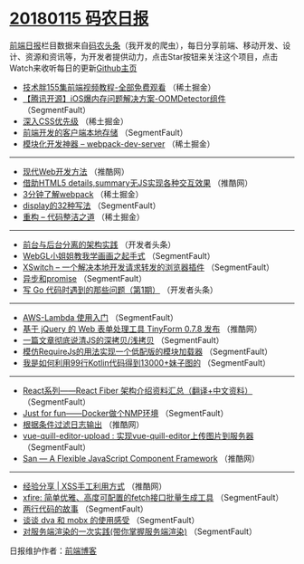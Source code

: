 # [20180115 码农日报](http://hao.caibaojian.com/date/2018/01/15)

[前端日报](http://caibaojian.com/c/news)栏目数据来自[码农头条](http://hao.caibaojian.com/)（我开发的爬虫），每日分享前端、移动开发、设计、资源和资讯等，为开发者提供动力，点击Star按钮来关注这个项目，点击Watch来收听每日的更新[Github主页](https://github.com/kujian/frontendDaily)
* [技术胖155集前端视频教程-全部免费观看](http://hao.caibaojian.com/62632.html) （稀土掘金）
* [【腾讯开源】iOS爆内存问题解决方案-OOMDetector组件](http://hao.caibaojian.com/62617.html) （SegmentFault）
* [深入CSS优先级](http://hao.caibaojian.com/62635.html) （稀土掘金）
* [前端开发的客户端本地存储](http://hao.caibaojian.com/62613.html) （SegmentFault）
* [模块化开发神器 &#8211; webpack-dev-server](http://hao.caibaojian.com/62634.html) （稀土掘金）

***
* [现代Web开发方法](http://hao.caibaojian.com/62620.html) （推酷网）
* [借助HTML5 details,summary无JS实现各种交互效果](http://hao.caibaojian.com/62618.html) （推酷网）
* [3分钟了解webpack](http://hao.caibaojian.com/62633.html) （稀土掘金）
* [display的32种写法](http://hao.caibaojian.com/62607.html) （SegmentFault）
* [重构 &#8211; 代码整洁之道](http://hao.caibaojian.com/62636.html) （稀土掘金）

***
* [前台与后台分离的架构实践](http://hao.caibaojian.com/62593.html) （开发者头条）
* [WebGL小姐姐教我学画画之起手式](http://hao.caibaojian.com/62603.html) （SegmentFault）
* [XSwitch &#8211; 一个解决本地开发请求转发的浏览器插件](http://hao.caibaojian.com/62608.html) （SegmentFault）
* [异步和promise](http://hao.caibaojian.com/62609.html) （SegmentFault）
* [写 Go 代码时遇到的那些问题（第1期）](http://hao.caibaojian.com/62594.html) （开发者头条）

***
* [AWS-Lambda 使用入门](http://hao.caibaojian.com/62611.html) （SegmentFault）
* [基于 jQuery 的 Web 表单处理工具 TinyForm 0.7.8 发布](http://hao.caibaojian.com/62624.html) （推酷网）
* [一篇文章彻底说清JS的深拷贝/浅拷贝](http://hao.caibaojian.com/62614.html) （SegmentFault）
* [模仿RequireJs的用法实现一个低配版的模块加载器](http://hao.caibaojian.com/62604.html) （SegmentFault）
* [我是如何利用99行Kotlin代码得到13000+妹子图的](http://hao.caibaojian.com/62615.html) （SegmentFault）

***
* [React系列——React Fiber 架构介绍资料汇总（翻译+中文资料）](http://hao.caibaojian.com/62605.html) （SegmentFault）
* [Just for fun——Docker做个NMP环境](http://hao.caibaojian.com/62606.html) （SegmentFault）
* [根据条件过滤日志输出](http://hao.caibaojian.com/62619.html) （推酷网）
* [vue-quill-editor-upload : 实现vue-quill-editor上传图片到服务器](http://hao.caibaojian.com/62610.html) （SegmentFault）
* [San — A Flexible JavaScript Component Framework](http://hao.caibaojian.com/62621.html) （推酷网）

***
* [经验分享 | XSS手工利用方式](http://hao.caibaojian.com/62622.html) （推酷网）
* [xfire:  简单优雅、高度可配置的fetch接口批量生成工具](http://hao.caibaojian.com/62612.html) （SegmentFault）
* [两行代码的故事](http://hao.caibaojian.com/62616.html) （SegmentFault）
* [谈谈 dva 和 mobx 的使用感受](http://hao.caibaojian.com/62600.html) （SegmentFault）
* [对服务端渲染的一次实践(带你掌握服务端渲染)](http://hao.caibaojian.com/62601.html) （SegmentFault）

日报维护作者：[前端博客](http://caibaojian.com/) 